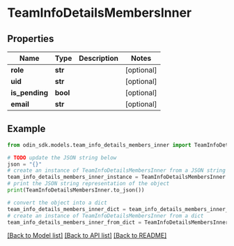 # TeamInfoDetailsMembersInner


## Properties

Name | Type | Description | Notes
------------ | ------------- | ------------- | -------------
**role** | **str** |  | [optional] 
**uid** | **str** |  | [optional] 
**is_pending** | **bool** |  | [optional] 
**email** | **str** |  | [optional] 

## Example

```python
from odin_sdk.models.team_info_details_members_inner import TeamInfoDetailsMembersInner

# TODO update the JSON string below
json = "{}"
# create an instance of TeamInfoDetailsMembersInner from a JSON string
team_info_details_members_inner_instance = TeamInfoDetailsMembersInner.from_json(json)
# print the JSON string representation of the object
print(TeamInfoDetailsMembersInner.to_json())

# convert the object into a dict
team_info_details_members_inner_dict = team_info_details_members_inner_instance.to_dict()
# create an instance of TeamInfoDetailsMembersInner from a dict
team_info_details_members_inner_from_dict = TeamInfoDetailsMembersInner.from_dict(team_info_details_members_inner_dict)
```
[[Back to Model list]](../README.md#documentation-for-models) [[Back to API list]](../README.md#documentation-for-api-endpoints) [[Back to README]](../README.md)



